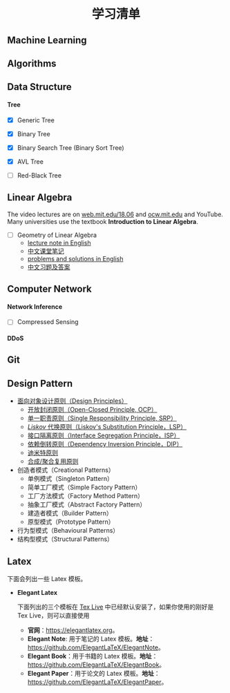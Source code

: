 # <center>学习清单</center>



## Machine Learning



## Algorithms



## Data Structure

#### Tree

- [x] Generic Tree

- [x] Binary Tree

- [x] Binary Search Tree (Binary Sort Tree)

- [x] AVL Tree

- [ ] Red-Black Tree



## Linear Algebra

The video lectures are on [web.mit.edu/18.06](http://web.mit.edu/18.06/www/) and [ocw.mit.edu](http://ocw.mit.edu/courses/mathematics/18-06sc-linear-algebra-fall-2011/) and YouTube. Many universities use the textbook **Introduction to Linear Algebra**.

- [ ] Geometry of Linear Algebra
  - [lecture note in English](./linear-algebra/01-geometry-of-linear-algebra/01-geometry-of-linear-algebra-en.pdf)
  - [中文课堂笔记](./linear-algebra/01-geometry-of-linear-algebra/01-geometry-of-linear-algebra-cn.pdf)
  - [problems and solutions in English](./linear-algebra/01-geometry-of-linear-algebra/01-problems-and-solutions-en.pdf)
  - [中文习题及答案]()

## Computer Network

#### Network Inference

- [ ] Compressed Sensing



#### DDoS



## Git



## Design Pattern

- [面向对象设计原则（Design Principles）](./design-pattern/principles/01-面向对象设计原则.md)
  - [开放封闭原则（Open-Closed Principle, OCP）](./design-pattern/principles/02-开放封闭原则.md)
  - [单一职责原则（Single Responsibility Principle, SRP）](./design-pattern/principles/03-单一职责原则.md)
  - [$Liskov$ 代换原则（Liskov's Substitution Principle，LSP）](./design-pattern/principles/04-Liskov代换原则.md)
  - [接口隔离原则（Interface Segregation Principle，ISP）](./design-pattern/principles/05-接口隔离原则.md)
  - [依赖倒转原则（Dependency Inversion Principle，DIP）](./design-pattern/principles/06-依赖倒转原则.md)
  - [迪米特原则](./design-pattern/principles/07-迪米特原则.md)
  - [合成/聚合复用原则](./design-pattern/principles/08-合成聚合复用原则.md)
- 创造者模式（Creational Patterns）
  - 单例模式（Singleton Pattern）
  - 简单工厂模式（Simple Factory Pattern）
  - 工厂方法模式（Factory Method Pattern）
  - 抽象工厂模式（Abstract Factory Pattern）
  - 建造者模式（Builder Pattern）
  - 原型模式（Prototype Pattern）
- 行为型模式（Behavioural Patterns）
- 结构型模式（Structural Patterns）

## Latex

下面会列出一些 Latex 模板。

- **Elegant Latex**

  下面列出的三个模板在 [Tex Live](https://tug.org/texlive/) 中已经默认安装了，如果你使用的刚好是 Tex Live，则可以直接使用

  - **官网**：<https://elegantlatex.org>。
  - **Elegant Note**: 用于笔记的 Latex 模板。**地址**：<https://github.com/ElegantLaTeX/ElegantNote>。
  - **Elegant Book**：用于书籍的 Latex 模板。**地址**：<https://github.com/ElegantLaTeX/ElegantBook>。
  - **Elegant Paper**：用于论文的 Latex 模板。**地址**：<https://github.com/ElegantLaTeX/ElegantPaper>。